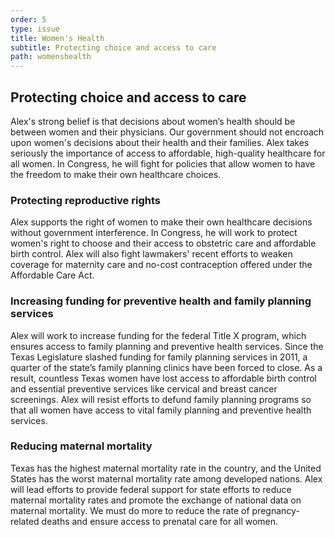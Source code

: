 ```yaml
---
order: 5
type: issue
title: Women's Health
subtitle: Protecting choice and access to care
path: womenshealth
---
```


## Protecting choice and access to care

Alex's strong belief is that decisions about women’s health should be between
women and their physicians. Our government should not encroach upon women's
decisions about their health and their families. Alex takes seriously the
importance of access to affordable, high-quality healthcare for all women. In
Congress, he will fight for policies that allow women to have the freedom to
make their own healthcare choices.

### Protecting reproductive rights

Alex supports the right of women to make their own healthcare decisions without
government interference. In Congress, he will work to protect women's right to
choose and their access to obstetric care and affordable birth control. Alex
will also fight lawmakers' recent efforts to weaken coverage for maternity care
and no-cost contraception offered under the Affordable Care Act.

### Increasing funding for preventive health and family planning services

Alex will work to increase funding for the federal Title X program, which
ensures access to family planning and preventive health services. Since the
Texas Legislature slashed funding for family planning services in 2011, a
quarter of the state’s family planning clinics have been forced to close. As a
result, countless Texas women have lost access to affordable birth control and
essential preventive services like cervical and breast cancer screenings. Alex
will resist efforts to defund family planning programs so that all women have
access to vital family planning and preventive health services.

### Reducing maternal mortality

Texas has the highest maternal mortality rate in the country, and the United
States has the worst maternal mortality rate among developed nations. Alex will
lead efforts to provide federal support for state efforts to reduce maternal
mortality rates and promote the exchange of national data on maternal mortality.
We must do more to reduce the rate of pregnancy-related deaths and ensure access
to prenatal care for all women.
